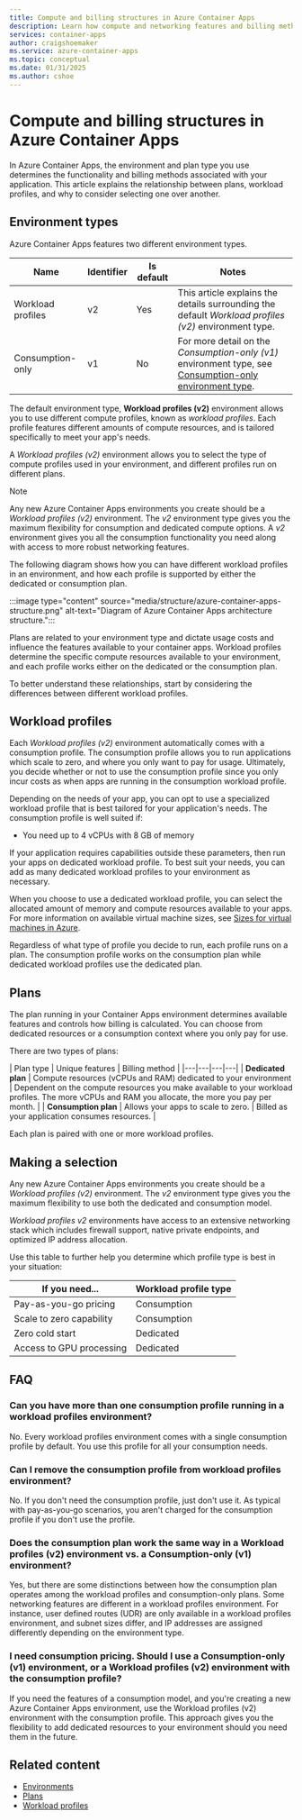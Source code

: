 ```yaml
---
title: Compute and billing structures in Azure Container Apps
description: Learn how compute and networking features and billing methods are structured in Azure Container Apps 
services: container-apps
author: craigshoemaker
ms.service: azure-container-apps
ms.topic: conceptual
ms.date: 01/31/2025
ms.author: cshoe
---
```


# Compute and billing structures in Azure Container Apps

In Azure Container Apps, the environment and plan type you use determines the  functionality and billing methods associated with your application. This article explains the relationship between plans, workload profiles, and why to consider selecting one over another.

## Environment types

Azure Container Apps features two different environment types.

| Name | Identifier | Is default | Notes |
|---|---|---|---|
| Workload profiles | v2 | Yes | This article explains the details surrounding the default *Workload profiles (v2)* environment type. |
| Consumption-only | v1 | No | For more detail on the *Consumption-only (v1)* environment type, see [Consumption-only environment type](environment-type-consumption-only.md). |

The default environment type, **Workload profiles (v2)** environment allows you to use different compute profiles, known as *workload profiles*. Each profile features different amounts of compute resources, and is tailored specifically to meet your app's needs.

A *Workload profiles (v2)* environment allows you to select the type of compute profiles used in your environment, and different profiles run on different plans.

> [!NOTE]
> Any new Azure Container Apps environments you create should be a *Workload profiles (v2)* environment. The *v2* environment type gives you the maximum flexibility for consumption and dedicated compute options. A *v2* environment gives you all the consumption functionality you need along with access to more robust networking features. 

The following diagram shows how you can have different workload profiles in an environment, and how each profile is supported by either the dedicated or consumption plan.

:::image type="content" source="media/structure/azure-container-apps-structure.png" alt-text="Diagram of Azure Container Apps architecture structure.":::

Plans are related to your environment type and dictate usage costs and influence the features available to your container apps. Workload profiles determine the specific compute resources available to your environment, and each profile works either on the dedicated or the consumption plan.

To better understand these relationships, start by considering the differences between different workload profiles.

## Workload profiles

Each *Workload profiles (v2)* environment automatically comes with a consumption profile. The consumption profile allows you to run applications which scale to zero, and where you only want to pay for usage. Ultimately, you decide whether or not to use the consumption profile since you only incur costs as when apps are running in the consumption workload profile.

Depending on the needs of your app, you can opt to use a specialized workload profile that is best tailored for your application's needs. The consumption profile is well suited if:

- You need up to 4 vCPUs with 8 GB of memory

If your application requires capabilities outside these parameters, then run your apps on dedicated workload profile. To best suit your needs, you can add as many dedicated workload profiles to your environment as necessary.

When you choose to use a dedicated workload profile, you can select the allocated amount of memory and compute resources available to your apps. For more information on available virtual machine sizes, see [Sizes for virtual machines in Azure](/azure/virtual-machines/sizes/overview).

Regardless of what type of profile you decide to run, each profile runs on a plan. The consumption profile works on the consumption plan while dedicated workload profiles use the dedicated plan.

## Plans

The plan running in your Container Apps environment determines available features and controls how billing is calculated. You can choose from dedicated resources or a consumption context where you only pay for use.

There are two types of plans:

| Plan type | Unique features | Billing method |
|---|---|---|---|
| **Dedicated plan** | Compute resources (vCPUs and RAM) dedicated to your environment | Dependent on the compute resources you make available to your workload profiles. The more vCPUs and RAM you allocate, the more you pay per month. |
| **Consumption plan** | Allows your apps to scale to zero. | Billed as your application consumes resources. |

Each plan is paired with one or more workload profiles.

## Making a selection

Any new Azure Container Apps environments you create should be a *Workload profiles (v2)* environment. The *v2* environment type gives you the maximum flexibility to use both the dedicated and consumption model.

*Workload profiles v2* environments have access to an extensive networking stack which includes firewall support, native private endpoints, and optimized IP address allocation.

Use this table to further help you determine which profile type is best in your situation:

| If you need... | Workload profile type |
|---|---|
| Pay-as-you-go pricing | Consumption |
| Scale to zero capability | Consumption |
| Zero cold start | Dedicated |
| Access to GPU processing | Dedicated |

## FAQ

### Can you have more than one consumption profile running in a workload profiles environment?

No. Every workload profiles environment comes with a single consumption profile by default. You use this profile for all your consumption needs.

### Can I remove the consumption profile from workload profiles environment?

No. If you don't need the consumption profile, just don't use it. As typical with pay-as-you-go scenarios, you aren't charged for the consumption profile if you don't use the profile.

### Does the consumption plan work the same way in a Workload profiles (v2) environment vs. a Consumption-only (v1) environment?

Yes, but there are some distinctions between how the consumption plan operates among the workload profiles and consumption-only plans. Some networking features are different in a workload profiles environment. For instance, user defined routes (UDR) are only available in a workload profiles environment, and subnet sizes differ, and IP addresses are assigned differently depending on the environment type.

### I need consumption pricing. Should I use a Consumption-only (v1) environment, or a Workload profiles (v2) environment with the consumption profile?

If you need the features of a consumption model, and you're creating a new Azure Container Apps environment, use the Workload profiles (v2) environment with the consumption profile. This approach gives you the flexibility to add dedicated resources to your environment should you need them in the future.

## Related content

- [Environments](environment.md)
- [Plans](plans.md)
- [Workload profiles](workload-profiles-overview.md)
